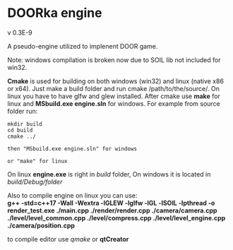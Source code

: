 # DOORka engine 
v 0.3E-9

A pseudo-engine utilized to implenent DOOR game.

Note: windows compilation is broken now due to SOIL lib not included for win32.

**Cmake** is used for building on both windows (win32) and linux (native x86 or x64). Just make a build folder and run cmake /path/to/the/source/. On linux you have to have glfw and glew installed. After cmake use **make** for linux and **MSbuild.exe engine.sln** for windows. For example from source folder run:

    mkdir build
    cd build  
    cmake ../

    then "MSbuild.exe engine.sln" for windows

    or "make" for linux

On linux **engine.exe** is right in *build* folder, On windows it is located in *build/Debug/folder*

Also to compile engine on linux you can use:  
**g++ -std=c++17 -Wall -Wextra -lGLEW -lglfw -lGL -lSOIL -lpthread -o render_test.exe ./main.cpp ./render/render.cpp ./camera/camera.cpp ./level/level_common.cpp ./level/compress.cpp ./level/level_engine.cpp ./camera/position.cpp**

to compile editor use *qmake* or **qtCreator**
